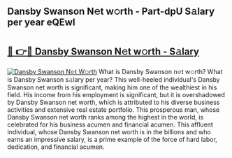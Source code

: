 ## Dansby Swanson N𝚎t w𝚘rth - Part-dpU S𝚊lary per year eQEwl

# <h2><a href="http://gc3l5f.nevu.top/?p=Dansby+Swanson">🔗 👉🔴 Dansby Swanson N𝚎t w𝚘rth - S𝚊lary</a></h2>

[![Dansby Swanson N𝚎t W𝚘rth](https://i.imgur.com/Oavwk0R.jpeg)](http://gc3l5f.nevu.top/?p=Dansby+Swanson)
What is Dansby Swanson n𝚎t w𝚘rth? What is Dansby Swanson s𝚊lary per year?
This well-heeled individual's Dansby Swanson net worth is significant, making him one of the wealthiest in his field. His income from his employment is significant, but it is overshadowed by Dansby Swanson net worth, which is attributed to his diverse business activities and extensive real estate portfolio. This prosperous man, whose Dansby Swanson net worth ranks among the highest in the world, is celebrated for his business acumen and financial acumen. This affluent individual, whose Dansby Swanson net worth is in the billions and who earns an impressive salary, is a prime example of the force of hard labor, dedication, and financial acumen.
